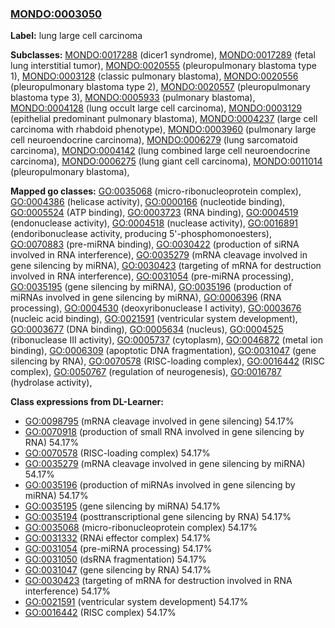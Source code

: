 
### [MONDO:0003050](http://purl.obolibrary.org/obo/MONDO_0003050)
**Label:** lung large cell carcinoma

**Subclasses:** [MONDO:0017288](http://purl.obolibrary.org/obo/MONDO_0017288) (dicer1 syndrome), [MONDO:0017289](http://purl.obolibrary.org/obo/MONDO_0017289) (fetal lung interstitial tumor), [MONDO:0020555](http://purl.obolibrary.org/obo/MONDO_0020555) (pleuropulmonary blastoma type 1), [MONDO:0003128](http://purl.obolibrary.org/obo/MONDO_0003128) (classic pulmonary blastoma), [MONDO:0020556](http://purl.obolibrary.org/obo/MONDO_0020556) (pleuropulmonary blastoma type 2), [MONDO:0020557](http://purl.obolibrary.org/obo/MONDO_0020557) (pleuropulmonary blastoma type 3), [MONDO:0005933](http://purl.obolibrary.org/obo/MONDO_0005933) (pulmonary blastoma), [MONDO:0004128](http://purl.obolibrary.org/obo/MONDO_0004128) (lung occult large cell carcinoma), [MONDO:0003129](http://purl.obolibrary.org/obo/MONDO_0003129) (epithelial predominant pulmonary blastoma), [MONDO:0004237](http://purl.obolibrary.org/obo/MONDO_0004237) (large cell carcinoma with rhabdoid phenotype), [MONDO:0003960](http://purl.obolibrary.org/obo/MONDO_0003960) (pulmonary large cell neuroendocrine carcinoma), [MONDO:0006279](http://purl.obolibrary.org/obo/MONDO_0006279) (lung sarcomatoid carcinoma), [MONDO:0004142](http://purl.obolibrary.org/obo/MONDO_0004142) (lung combined large cell neuroendocrine carcinoma), [MONDO:0006275](http://purl.obolibrary.org/obo/MONDO_0006275) (lung giant cell carcinoma), [MONDO:0011014](http://purl.obolibrary.org/obo/MONDO_0011014) (pleuropulmonary blastoma), 

**Mapped go classes:** [GO:0035068](http://purl.obolibrary.org/obo/GO_0035068) (micro-ribonucleoprotein complex), [GO:0004386](http://purl.obolibrary.org/obo/GO_0004386) (helicase activity), [GO:0000166](http://purl.obolibrary.org/obo/GO_0000166) (nucleotide binding), [GO:0005524](http://purl.obolibrary.org/obo/GO_0005524) (ATP binding), [GO:0003723](http://purl.obolibrary.org/obo/GO_0003723) (RNA binding), [GO:0004519](http://purl.obolibrary.org/obo/GO_0004519) (endonuclease activity), [GO:0004518](http://purl.obolibrary.org/obo/GO_0004518) (nuclease activity), [GO:0016891](http://purl.obolibrary.org/obo/GO_0016891) (endoribonuclease activity, producing 5'-phosphomonoesters), [GO:0070883](http://purl.obolibrary.org/obo/GO_0070883) (pre-miRNA binding), [GO:0030422](http://purl.obolibrary.org/obo/GO_0030422) (production of siRNA involved in RNA interference), [GO:0035279](http://purl.obolibrary.org/obo/GO_0035279) (mRNA cleavage involved in gene silencing by miRNA), [GO:0030423](http://purl.obolibrary.org/obo/GO_0030423) (targeting of mRNA for destruction involved in RNA interference), [GO:0031054](http://purl.obolibrary.org/obo/GO_0031054) (pre-miRNA processing), [GO:0035195](http://purl.obolibrary.org/obo/GO_0035195) (gene silencing by miRNA), [GO:0035196](http://purl.obolibrary.org/obo/GO_0035196) (production of miRNAs involved in gene silencing by miRNA), [GO:0006396](http://purl.obolibrary.org/obo/GO_0006396) (RNA processing), [GO:0004530](http://purl.obolibrary.org/obo/GO_0004530) (deoxyribonuclease I activity), [GO:0003676](http://purl.obolibrary.org/obo/GO_0003676) (nucleic acid binding), [GO:0021591](http://purl.obolibrary.org/obo/GO_0021591) (ventricular system development), [GO:0003677](http://purl.obolibrary.org/obo/GO_0003677) (DNA binding), [GO:0005634](http://purl.obolibrary.org/obo/GO_0005634) (nucleus), [GO:0004525](http://purl.obolibrary.org/obo/GO_0004525) (ribonuclease III activity), [GO:0005737](http://purl.obolibrary.org/obo/GO_0005737) (cytoplasm), [GO:0046872](http://purl.obolibrary.org/obo/GO_0046872) (metal ion binding), [GO:0006309](http://purl.obolibrary.org/obo/GO_0006309) (apoptotic DNA fragmentation), [GO:0031047](http://purl.obolibrary.org/obo/GO_0031047) (gene silencing by RNA), [GO:0070578](http://purl.obolibrary.org/obo/GO_0070578) (RISC-loading complex), [GO:0016442](http://purl.obolibrary.org/obo/GO_0016442) (RISC complex), [GO:0050767](http://purl.obolibrary.org/obo/GO_0050767) (regulation of neurogenesis), [GO:0016787](http://purl.obolibrary.org/obo/GO_0016787) (hydrolase activity), 

**Class expressions from DL-Learner:**

- [GO:0098795](http://purl.obolibrary.org/obo/GO_0098795) (mRNA cleavage involved in gene silencing) 54.17%
- [GO:0070918](http://purl.obolibrary.org/obo/GO_0070918) (production of small RNA involved in gene silencing by RNA) 54.17%
- [GO:0070578](http://purl.obolibrary.org/obo/GO_0070578) (RISC-loading complex) 54.17%
- [GO:0035279](http://purl.obolibrary.org/obo/GO_0035279) (mRNA cleavage involved in gene silencing by miRNA) 54.17%
- [GO:0035196](http://purl.obolibrary.org/obo/GO_0035196) (production of miRNAs involved in gene silencing by miRNA) 54.17%
- [GO:0035195](http://purl.obolibrary.org/obo/GO_0035195) (gene silencing by miRNA) 54.17%
- [GO:0035194](http://purl.obolibrary.org/obo/GO_0035194) (posttranscriptional gene silencing by RNA) 54.17%
- [GO:0035068](http://purl.obolibrary.org/obo/GO_0035068) (micro-ribonucleoprotein complex) 54.17%
- [GO:0031332](http://purl.obolibrary.org/obo/GO_0031332) (RNAi effector complex) 54.17%
- [GO:0031054](http://purl.obolibrary.org/obo/GO_0031054) (pre-miRNA processing) 54.17%
- [GO:0031050](http://purl.obolibrary.org/obo/GO_0031050) (dsRNA fragmentation) 54.17%
- [GO:0031047](http://purl.obolibrary.org/obo/GO_0031047) (gene silencing by RNA) 54.17%
- [GO:0030423](http://purl.obolibrary.org/obo/GO_0030423) (targeting of mRNA for destruction involved in RNA interference) 54.17%
- [GO:0021591](http://purl.obolibrary.org/obo/GO_0021591) (ventricular system development) 54.17%
- [GO:0016442](http://purl.obolibrary.org/obo/GO_0016442) (RISC complex) 54.17%


